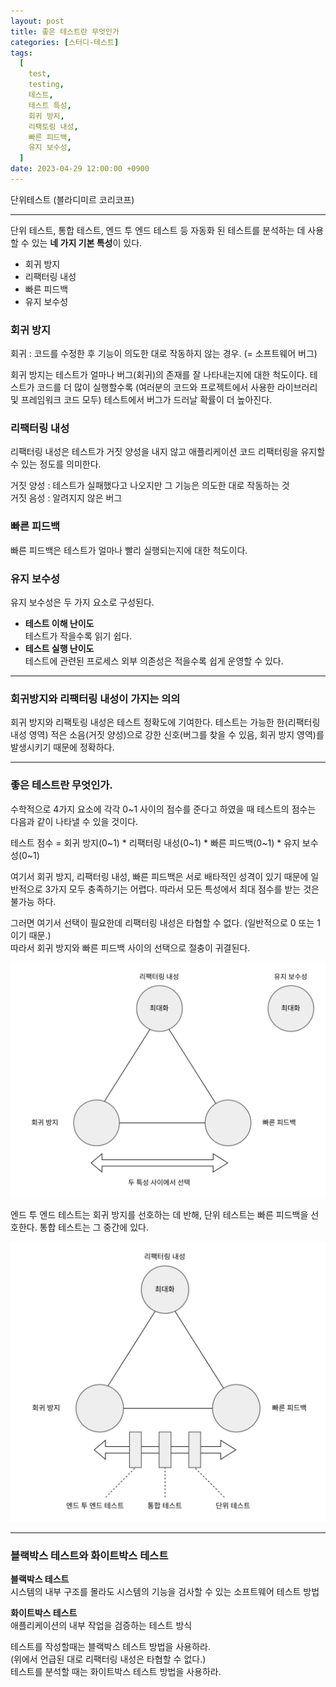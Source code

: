 ```yaml
---
layout: post
title: 좋은 테스트란 무엇인가
categories: [스터디-테스트]
tags:
  [
    test,
    testing,
    테스트,
    테스트 특성,
    회귀 방지,
    리팩토링 내성,
    빠른 피드백,
    유지 보수성,
  ]
date: 2023-04-29 12:00:00 +0900
---
```


단위테스트 (블라디미르 코리코프)

---

단위 테스트, 통합 테스트, 엔드 투 엔드 테스트 등 자동화 된 테스트를 분석하는 데 사용할 수 있는 **네 가지 기본 특성**이 있다.

- 회귀 방지
- 리팩터링 내성
- 빠른 피드백
- 유지 보수성

### 회귀 방지

회귀 : 코드를 수정한 후 기능이 의도한 대로 작동하지 않는 경우. (= 소프트웨어 버그)

회귀 방지는 테스트가 얼마나 버그(회귀)의 존재를 잘 나타내는지에 대한 척도이다. 테스트가 코드를 더 많이 실행할수록 (여러분의 코드와 프로젝트에서 사용한 라이브러리 및 프레임워크 코드 모두) 테스트에서 버그가 드러날 확률이 더 높아진다.

### 리팩터링 내성

리팩터링 내성은 테스트가 거짓 양성을 내지 않고 애플리케이션 코드 리팩터링을 유지할 수 있는 정도를 의미한다.

거짓 양성 : 테스트가 실패했다고 나오지만 그 기능은 의도한 대로 작동하는 것  
거짓 음성 : 알려지지 않은 버그

### 빠른 피드백

빠른 피드백은 테스트가 얼마나 빨리 실행되는지에 대한 척도이다.

### 유지 보수성

유지 보수성은 두 가지 요소로 구성된다.

- **테스트 이해 난이도**  
  테스트가 작을수록 읽기 쉽다.
- **테스트 실행 난이도**  
  테스트에 관련된 프로세스 외부 의존성은 적을수록 쉽게 운영할 수 있다.

---

### 회귀방지와 리팩터링 내성이 가지는 의의

회귀 방지와 리팩토링 내성은 테스트 정확도에 기여한다. 테스트는 가능한 한(리팩터링 내성 영역) 적은 소음(거짓 양성)으로 강한 신호(버그를 찾을 수 있음, 회귀 방지 영역)를 발생시키기 때문에 정확하다.

---

### 좋은 테스트란 무엇인가.

수학적으로 4가지 요소에 각각 0~1 사이의 점수를 준다고 하였을 때 테스트의 점수는 다음과 같이 나타낼 수 있을 것이다.

테스트 점수 = 회귀 방지(0~1) \* 리팩터링 내성(0~1) \* 빠른 피드백(0~1) \* 유지 보수성(0~1)

여기서 회귀 방지, 리팩터링 내성, 빠른 피드백은 서로 배타적인 성격이 있기 때문에 일반적으로 3가지 모두 충족하기는 어렵다. 따라서 모든 특성에서 최대 점수를 받는 것은 불가능 하다.

그러면 여기서 선택이 필요한데 리팩터링 내성은 타협할 수 없다. (일반적으로 0 또는 1이기 때문.)  
따라서 회귀 방지와 빠른 피드백 사이의 선택으로 절충이 귀결된다.

![four-pillars-of-unit-test](/assets/images/2023-04-29-좋은-테스트란-무엇인가/four-pillars-of-unit-test.png)

엔드 투 엔드 테스트는 회귀 방지를 선호하는 데 반해, 단위 테스트는 빠른 피드백을 선호한다. 통합 테스트는 그 중간에 있다.

![different-types-of-tests-in-the-pyramid](/assets/images/2023-04-29-좋은-테스트란-무엇인가/different-types-of-tests-in-the-pyramid.png)

---

### 블랙박스 테스트와 화이트박스 테스트

**블랙박스 테스트**  
시스템의 내부 구조를 몰라도 시스템의 기능을 검사할 수 있는 소프트웨어 테스트 방법

**화이트박스 테스트**  
애플리케이션의 내부 작업을 검증하는 테스트 방식

테스트를 작성할때는 블랙박스 테스트 방법을 사용하라.  
(위에서 언급된 대로 리팩터링 내성은 타협할 수 없다.)  
테스트를 분석할 때는 화이트박스 테스트 방법을 사용하라.
